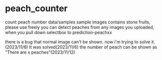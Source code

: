 # peach_counter
count peach number
data/samples   sample images contains stone fruits, please use freely
you can detect peaches from any images you uploaded, when you pull down selectbox to prediction-peachxx

there is a bug that normal image can't be shown. now i'm trying to solve it.(2023/11/6) It was solved(2023/11/6)
the number of peach can be shown as "There are x peaches"(2023/11/12)
